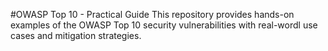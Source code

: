#OWASP Top 10 - Practical Guide
This repository provides hands-on examples of the OWASP Top 10 security vulnerabilities with real-wordl use cases and mitigation strategies.